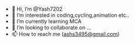 - 👋 Hi, I’m @Yash7202
- 👀 I’m interested in coding,cycling,animation etc..
- 🌱 I’m currently learning MCA
- 💞️ I’m looking to collaborate on ...
- 📫 How to reach me (ashs3495@gmail.com)

<!---
Yash7202/Yash7202 is a ✨ special ✨ repository because its `README.md` (this file) appears on your GitHub profile.
You can click the Preview link to take a look at your changes.
--->
